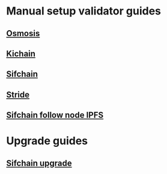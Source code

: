 # Manual setup validator guides

## [Osmosis](https://github.com/COIN-SIDE/validator/blob/main/guides/osmosis/osmosis_setup_validator.md)

## [Kichain](https://github.com/COIN-SIDE/validator/blob/main/guides/kichain/kichain_setup_validator.md)

## [Sifchain](https://github.com/COIN-SIDE/validator/blob/main/guides/sifchain/sifchain_setup_validator.md)

## [Stride](https://github.com/COIN-SIDE/validator/blob/main/guides/stride/stride_setup_validator.md)

## [Sifchain follow node IPFS](https://github.com/COIN-SIDE/validator/blob/main/guides/sifchain/follow_node_ipfs.md)

# Upgrade guides

## [Sifchain upgrade](https://github.com/COIN-SIDE/validator/tree/main/guides/sifchain)
